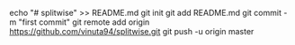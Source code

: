echo "# splitwise" >> README.md
git init
git add README.md
git commit -m "first commit"
git remote add origin https://github.com/vinuta94/splitwise.git
git push -u origin master
